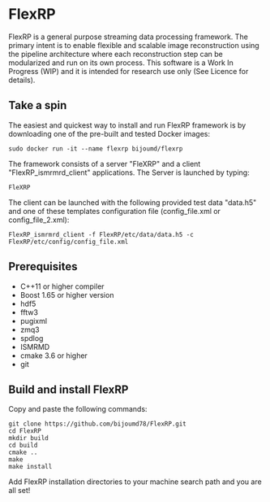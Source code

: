 # FlexRP
FlexRP is a general purpose streaming data processing framework. The primary intent is to enable flexible and scalable image reconstruction using the pipeline architecture where each reconstruction step can be modularized and run on its own process. This software is a Work In Progress (WIP) and it is intended for research use only (See Licence for details).

## Take a spin
The easiest and quickest way to install and run FlexRP framework is by downloading one of the pre-built and tested Docker images:

    sudo docker run -it --name flexrp bijoumd/flexrp 
The framework consists of a server "FleXRP" and a client  "FlexRP_ismrmrd_client" applications. The Server is launched by typing:

    FleXRP
The client can be launched with the following provided test data "data.h5" and one of these templates configuration file (config_file.xml or config_file_2.xml):

    FlexRP_ismrmrd_client -f FlexRP/etc/data/data.h5 -c FlexRP/etc/config/config_file.xml


## Prerequisites
 - C++11  or higher compiler
 - Boost 1.65 or higher version
 - hdf5
 - fftw3
 - pugixml
 - zmq3
 - spdlog
 - ISMRMD
 - cmake 3.6 or higher
 - git
 
## Build and install FlexRP
Copy and paste the following commands:

    git clone https://github.com/bijoumd78/FlexRP.git
    cd FlexRP
    mkdir build
    cd build
    cmake ..
    make 
    make install
Add FlexRP installation directories to your machine search path and you are all set!
<!--stackedit_data:
eyJoaXN0b3J5IjpbLTEzMTQ0Mjc4NywtMjA1NjUzMjQ0NywxNT
E2MTA4MzM3LC0xMzcyNDkzMjM3LDkwMTgwMjcyNF19
-->